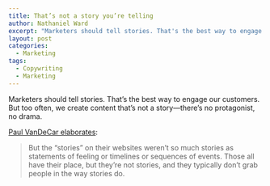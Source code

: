 ```yaml
---
title: That’s not a story you’re telling
author: Nathaniel Ward
excerpt: "Marketers should tell stories. That's the best way to engage our customers. But too often, we create content that's not a story."
layout: post
categories:
  - Marketing
tags:
  - Copywriting
  - Marketing
---
```

Marketers should tell stories. That’s the best way to engage our customers. But too often, we create content that’s not a story—there’s no protagonist, no drama.

[Paul VanDeCar elaborates][1]:

> But the “stories” on their websites weren’t so much stories as statements of feeling or timelines or sequences of events. Those all have their place, but they’re not stories, and they typically don’t grab people in the way stories do.

 [1]: http://philanthropy.com/article/Are-You-Really-Telling/148397/?cid=pt&utm_source=pt&utm_medium=en